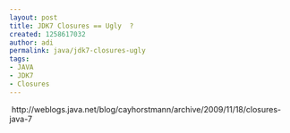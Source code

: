 ```yaml
---
layout: post
title: JDK7 Closures == Ugly  ?
created: 1258617032
author: adi
permalink: java/jdk7-closures-ugly
tags:
- JAVA
- JDK7
- Closures
---
```

<p>&nbsp;http://weblogs.java.net/blog/cayhorstmann/archive/2009/11/18/closures-java-7</p>
